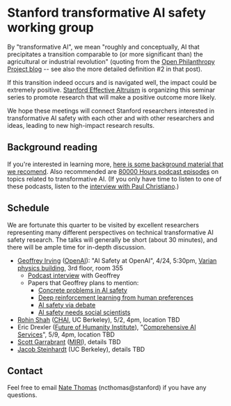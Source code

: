 # Stanford transformative AI safety working group

By "transformative AI", we mean "roughly and conceptually, AI that precipitates a transition comparable to (or more significant than) the agricultural or industrial revolution" (quoting from the [Open Philanthropy Project blog](https://www.openphilanthropy.org/blog/some-background-our-views-regarding-advanced-artificial-intelligence#Sec1) -- see also the more detailed definition #2 in that post).

If this transition indeed occurs and is navigated well, the impact could be extremely positive.  [Stanford Effective Altruism](http://web.stanford.edu/group/ea/) is organizing this seminar series to promote research that will make a positive outcome more likely.

We hope these meetings will connect Stanford researchers interested in transformative AI safety with each other and with other researchers and ideas, leading to new high-impact research results.

## Background reading

If you're interested in learning more, [here is some background material that we recomend](http://shlegeris.com/ai-safety-reading-list).  Also recommended are [80000 Hours podcast episodes](https://80000hours.org/podcast/episodes/) on topics related to transformative AI.  (If you only have time to listen to one of these podcasts, listen to the [interview with Paul Christiano](https://80000hours.org/podcast/episodes/paul-christiano-ai-alignment-solutions/).)

## Schedule

We are fortunate this quarter to be visited by excellent researchers representing many different perspectives on technical transformative AI safety research.  The talks will generally be short (about 30 minutes), and there will be ample time for in-depth discussion.

- [Geoffrey Irving](https://naml.us/) ([OpenAI](https://openai.com/)): "AI Safety at OpenAI", 4/24, 5:30pm, [Varian physics building](https://www.google.com/maps/place/Physics+Department/@37.4285413,-122.1731025,19z/data=!3m1!4b1!4m5!3m4!1s0x808fbb2af1d7cd13:0x4dd96aad40ba907b!8m2!3d37.4285412!4d-122.1725553), 3rd floor, room 355
  - [Podcast interview](https://futureoflife.org/2019/03/06/ai-alignment-through-debate-with-geoffrey-irving/) with Geoffrey
  - Papers that Geoffrey plans to mention:
    - [Concrete problems in AI safety](https://arxiv.org/abs/1606.06565)
    - [Deep reinforcement learning from human preferences](https://arxiv.org/abs/1706.03741)
    - [AI safety via debate](https://arxiv.org/abs/1805.00899)
    - [AI safety needs social scientists](https://distill.pub/2019/safety-needs-social-scientists/)
- [Rohin Shah](https://rohinshah.com/) ([CHAI](https://humancompatible.ai/), UC Berkeley), 5/2, 4pm, location TBD
- Eric Drexler ([Future of Humanity Institute](https://www.fhi.ox.ac.uk/)), "[Comprehensive AI Services](https://www.fhi.ox.ac.uk/wp-content/uploads/Reframing_Superintelligence_FHI-TR-2019-1.1-1.pdf)", 5/9, 4pm, location TBD
- [Scott Garrabrant](http://scott.garrabrant.com/) ([MIRI](https://intelligence.org/)), details TBD
- [Jacob Steinhardt](https://www.stat.berkeley.edu/~jsteinhardt/) (UC Berkeley), details TBD

## Contact

Feel free to email [Nate Thomas](https://www.linkedin.com/in/nathaniel-thomas-18603079/) (ncthomas@stanford) if you have any questions.
